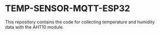 # TEMP-SENSOR-MQTT-ESP32

This repository contains the code for collecting temperature and humidity data with the AHT10 module.